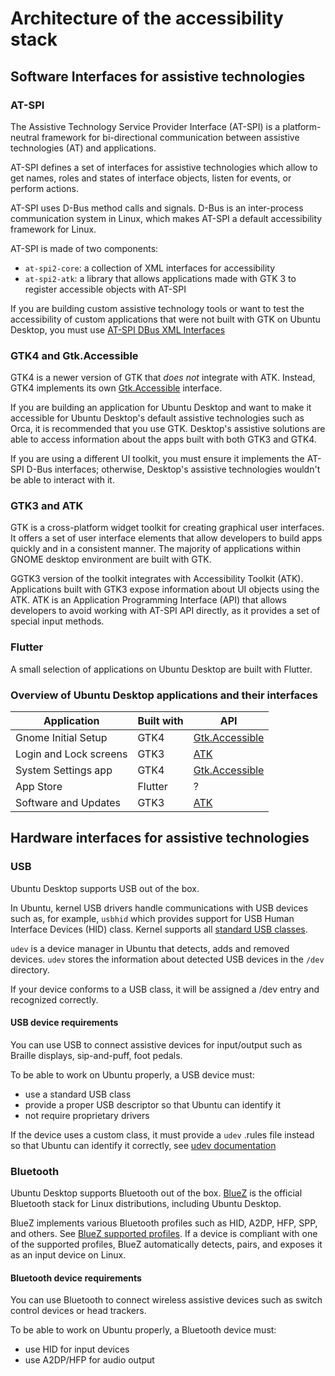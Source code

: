 # Architecture of the accessibility stack

## Software Interfaces for assistive technologies

### AT-SPI

The Assistive Technology Service Provider Interface (AT-SPI) is a platform-neutral framework for bi-directional communication between assistive technologies (AT) and applications. 

AT-SPI defines a set of interfaces for assistive technologies which allow to get names, roles and states of interface objects, listen for events, or perform actions. 

AT-SPI uses D-Bus method calls and signals. D-Bus is an inter-process communication system in Linux, which makes AT-SPI a default accessibility framework for Linux.  

AT-SPI is made of two components:

* `at-spi2-core`: a collection of XML interfaces for accessibility
* `at-spi2-atk`: a library that allows applications made with GTK 3 to register accessible objects with AT-SPI

If you are building custom assistive technology tools or want to test the accessibility of custom applications that were not built with GTK on Ubuntu Desktop, you must use [AT-SPI DBus XML Interfaces](../reference/accessibility/dbus/index.rst)

### GTK4 and Gtk.Accessible

GTK4 is a newer version of GTK that *does not* integrate with ATK. Instead, GTK4 implements its own [Gtk.Accessible](https://docs.gtk.org/gtk4/iface.Accessible.html) interface.

If you are building an application for Ubuntu Desktop and want to make it accessible for Ubuntu Desktop's default assistive technologies such as Orca, it is recommended that you use GTK. Desktop's assistive solutions are able to access information about the apps built with both GTK3 and GTK4.

If you are using a different UI toolkit, you must ensure it implements the AT-SPI D-Bus interfaces; otherwise, Desktop's assistive technologies wouldn't be able to interact with it. 

### GTK3 and ATK 

GTK is a cross-platform widget toolkit for creating graphical user interfaces. It offers a set of user interface elements that allow developers to build apps quickly and in a consistent manner. The majority of applications within GNOME desktop environment are built with GTK.       

GGTK3 version of the toolkit integrates with Accessibility Toolkit (ATK). Applications built with GTK3 expose information about UI objects using the ATK. ATK is an Application Programming Interface (API) that allows developers to avoid working  with AT-SPI API directly, as it provides a set of special input methods. 

### Flutter

A small selection of applications on Ubuntu Desktop are built with Flutter.

### Overview of Ubuntu Desktop applications and their interfaces

| Application              | Built with    | API                                                                |
| ------------------------ | ------------- | ------------------------------------------------------------------ |
| Gnome Initial Setup      | GTK4          | [Gtk.Accessible](https://docs.gtk.org/gtk4/iface.Accessible.html)  |        
| Login and Lock screens   | GTK3          | [ATK](https://docs.gtk.org/atk/) |
| System Settings app      | GTK4          | [Gtk.Accessible](https://docs.gtk.org/gtk4/iface.Accessible.html) |
| App Store                | Flutter       | ? |
| Software and Updates     | GTK3          | [ATK](https://docs.gtk.org/atk/) |


## Hardware interfaces for assistive technologies

### USB 

Ubuntu Desktop supports USB out of the box. 

In Ubuntu, kernel USB drivers handle communications with USB devices such as, for example, `usbhid` which provides support for USB Human Interface Devices (HID) class. Kernel supports all [standard USB classes](https://www.usb.org/defined-class-codes).

`udev` is a device manager in Ubuntu that detects, adds and removed devices. `udev` stores the information about detected USB devices in the `/dev` directory.

If your device conforms to a USB class, it will be assigned a /dev entry and recognized correctly.

#### USB device requirements

You can use USB to connect assistive devices for input/output such as Braille displays, sip-and-puff, foot pedals.

To be able to work on Ubuntu properly, a USB device must:

* use a standard USB class 
* provide a proper USB descriptor so that Ubuntu can identify it
* not require proprietary drivers

If the device uses a custom class, it must provide a `udev` .rules file instead so that Ubuntu can identify it correctly, see [udev documentation](https://www.man7.org/linux/man-pages/man7/udev.7.html) 

### Bluetooth 

Ubuntu Desktop supports Bluetooth out of the box. [BlueZ](https://www.bluez.org/) is the official Bluetooth stack for Linux distributions, including Ubuntu Desktop.

BlueZ implements various Bluetooth profiles such as HID, A2DP, HFP, SPP, and others. See [BlueZ supported profiles](https://www.bluez.org/profiles/). If a device is compliant with one of the supported profiles, BlueZ automatically detects, pairs, and exposes it as an input device on Linux. 

#### Bluetooth device requirements

You can use Bluetooth to connect wireless assistive devices such as switch control devices or head trackers.

To be able to work on Ubuntu properly, a Bluetooth device must:

* use HID for input devices 
* use A2DP/HFP for audio output

